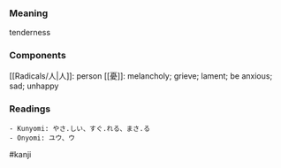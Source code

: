 ### Meaning

tenderness

### Components

[[Radicals/人|人]]: person [[憂]]: melancholy; grieve; lament; be anxious; sad; unhappy

### Readings

```
- Kunyomi: やさ.しい、すぐ.れる、まさ.る
- Onyomi: ユウ、ウ
```

#kanji
